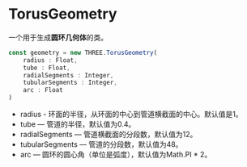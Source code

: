 # TorusGeometry

一个用于生成**圆环几何体**的类。

```js
const geometry = new THREE.TorusGeometry(
    radius : Float, 
    tube : Float,
    radialSegments : Integer,
    tubularSegments : Integer, 
    arc : Float
)
```

- radius - 环面的半径，从环面的中心到管道横截面的中心。默认值是1。
- tube — 管道的半径，默认值为0.4。
- radialSegments — 管道横截面的分段数，默认值为12。
- tubularSegments — 管道的分段数，默认值为48。
- arc — 圆环的圆心角（单位是弧度），默认值为Math.PI * 2。

<MyIframe src="https://www.three3d.cn/docs/scenes/geometry-browser.html#TorusGeometry"></MyIframe>

